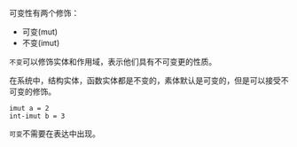 可变性有两个修饰：

+ 可变(mut)
+ 不变(imut)

`不变`可以修饰实体和作用域，表示他们具有不可变更的性质。

在系统中，结构实体，函数实体都是不变的，素体默认是可变的，但是可以接受不可变的修饰。

```
imut a = 2
int-imut b = 3
```

`可变`不需要在表达中出现。